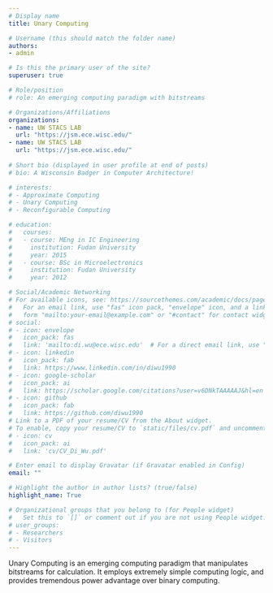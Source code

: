 ```yaml
---
# Display name
title: Unary Computing

# Username (this should match the folder name)
authors:
- admin

# Is this the primary user of the site?
superuser: true

# Role/position
# role: An emerging computing paradigm with bitstreams

# Organizations/Affiliations
organizations:
- name: UW STACS LAB
  url: "https://jsm.ece.wisc.edu/"
- name: UW STACS LAB
  url: "https://jsm.ece.wisc.edu/"
  
# Short bio (displayed in user profile at end of posts)
# bio: A Wisconsin Badger in Computer Architecture!

# interests:
# - Approximate Computing
# - Unary Computing
# - Reconfigurable Computing

# education:
#   courses:
#   - course: MEng in IC Engineering
#     institution: Fudan University
#     year: 2015
#   - course: BSc in Microelectronics
#     institution: Fudan University
#     year: 2012

# Social/Academic Networking
# For available icons, see: https://sourcethemes.com/academic/docs/page-builder/#icons
#   For an email link, use "fas" icon pack, "envelope" icon, and a link in the
#   form "mailto:your-email@example.com" or "#contact" for contact widget.
# social:
# - icon: envelope
#   icon_pack: fas
#   link: 'mailto:di.wu@ece.wisc.edu'  # For a direct email link, use "mailto:test@example.org".
# - icon: linkedin
#   icon_pack: fab
#   link: https://www.linkedin.com/in/diwu1990
# - icon: google-scholar
#   icon_pack: ai
#   link: https://scholar.google.com/citations?user=v6DNkTAAAAAJ&hl=en
# - icon: github
#   icon_pack: fab
#   link: https://github.com/diwu1990
# Link to a PDF of your resume/CV from the About widget.
# To enable, copy your resume/CV to `static/files/cv.pdf` and uncomment the lines below.
# - icon: cv
#   icon_pack: ai
#   link: 'cv/CV_Di_Wu.pdf'

# Enter email to display Gravatar (if Gravatar enabled in Config)
email: ""

# Highlight the author in author lists? (true/false)
highlight_name: True

# Organizational groups that you belong to (for People widget)
#   Set this to `[]` or comment out if you are not using People widget.
# user_groups:
# - Researchers
# - Visitors
---
```


Unary Computing is an emerging computing paradigm that manipulates bitstreams for calculation. It employs extremely simple computing logic, and provides tremendous power advantage over binary computing.